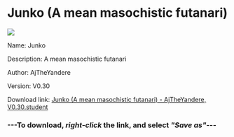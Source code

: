 # Junko (A mean masochistic futanari)

<img src = "https://raw.githubusercontent.com/Arbiter1223/Daigaku-Gurashi-Custom-Students/master/Students/Files/Junko%20(A%20mean%20masochistic%20futanari).png">

Name: Junko

Description: A mean masochistic futanari

Author: AjTheYandere

Version: V0.30

Download link: <a href="https://raw.githubusercontent.com/Arbiter1223/Daigaku-Gurashi-Custom-Students/master/Students/Files/Junko%20(A%20mean%20masochistic%20futanari)%20-%20AjTheYandere%2C%20V0.30.student">Junko (A mean masochistic futanari) - AjTheYandere, V0.30.student</a>

### ---**To download, _right-click_ the link, and select _"Save as"_**---
